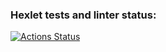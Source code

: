 ### Hexlet tests and linter status:
[![Actions Status](https://github.com/AllianceWebDev/php-project-45/actions/workflows/hexlet-check.yml/badge.svg)](https://github.com/AllianceWebDev/php-project-45/actions)